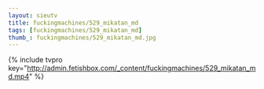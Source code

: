 ```yaml
--- 
layout: sieutv
title: fuckingmachines/529_mikatan_md
tags: [fuckingmachines/529_mikatan_md]
thumb_: fuckingmachines/529_mikatan_md.jpg
---
```

{% include tvpro key="http://admin.fetishbox.com/_content/fuckingmachines/529_mikatan_md.mp4" %} 
